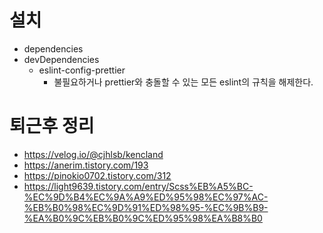 # 설치

- dependencies
- devDependencies
  - eslint-config-prettier
    - 불필요하거나 prettier와 충돌할 수 있는 모든 eslint의 규칙을 해제한다.

# 퇴근후 정리

- https://velog.io/@cjhlsb/kencland
- https://anerim.tistory.com/193
- https://pinokio0702.tistory.com/312
- https://light9639.tistory.com/entry/Scss%EB%A5%BC-%EC%9D%B4%EC%9A%A9%ED%95%98%EC%97%AC-%EB%B0%98%EC%9D%91%ED%98%95-%EC%9B%B9-%EA%B0%9C%EB%B0%9C%ED%95%98%EA%B8%B0
